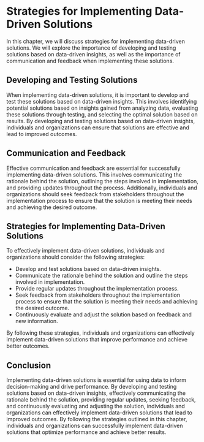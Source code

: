 Strategies for Implementing Data-Driven Solutions
================================================================================================

In this chapter, we will discuss strategies for implementing data-driven solutions. We will explore the importance of developing and testing solutions based on data-driven insights, as well as the importance of communication and feedback when implementing these solutions.

Developing and Testing Solutions
--------------------------------

When implementing data-driven solutions, it is important to develop and test these solutions based on data-driven insights. This involves identifying potential solutions based on insights gained from analyzing data, evaluating these solutions through testing, and selecting the optimal solution based on results. By developing and testing solutions based on data-driven insights, individuals and organizations can ensure that solutions are effective and lead to improved outcomes.

Communication and Feedback
--------------------------

Effective communication and feedback are essential for successfully implementing data-driven solutions. This involves communicating the rationale behind the solution, outlining the steps involved in implementation, and providing updates throughout the process. Additionally, individuals and organizations should seek feedback from stakeholders throughout the implementation process to ensure that the solution is meeting their needs and achieving the desired outcome.

Strategies for Implementing Data-Driven Solutions
-------------------------------------------------

To effectively implement data-driven solutions, individuals and organizations should consider the following strategies:

* Develop and test solutions based on data-driven insights.
* Communicate the rationale behind the solution and outline the steps involved in implementation.
* Provide regular updates throughout the implementation process.
* Seek feedback from stakeholders throughout the implementation process to ensure that the solution is meeting their needs and achieving the desired outcome.
* Continuously evaluate and adjust the solution based on feedback and new information.

By following these strategies, individuals and organizations can effectively implement data-driven solutions that improve performance and achieve better outcomes.

Conclusion
----------

Implementing data-driven solutions is essential for using data to inform decision-making and drive performance. By developing and testing solutions based on data-driven insights, effectively communicating the rationale behind the solution, providing regular updates, seeking feedback, and continuously evaluating and adjusting the solution, individuals and organizations can effectively implement data-driven solutions that lead to improved outcomes. By following the strategies outlined in this chapter, individuals and organizations can successfully implement data-driven solutions that optimize performance and achieve better results.
